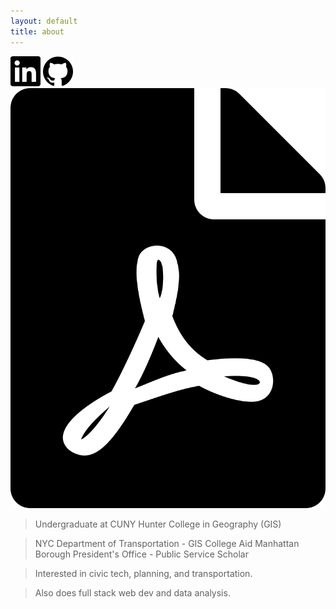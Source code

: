```yaml
---
layout: default
title: about
---
```


<div class="row">
    <!-- icons from fontawesome https://fontawesome.com/license -->
    <a class="icon" href="https://www.linkedin.com/in/zhi-keng-he-870072156/"><img src="images/linkedin.svg" alt="linkedin-link"></a>
    <a class="icon" href="https://github.com/zhik/"><img src="images/github.svg" alt="github-link"></a>
    <a class="icon" href="pdfs/resume.pdf"><img src="images/file.svg" alt="resume-link"></a>
</div>

> Undergraduate at CUNY Hunter College in Geography (GIS)

> NYC Department of Transportation - GIS College Aid
> Manhattan Borough President's Office - Public Service Scholar

> Interested in civic tech, planning, and transportation.

> Also does full stack web dev and data analysis.
